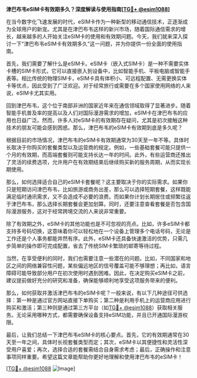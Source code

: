 **津巴布韦eSIM卡有效期多久？深度解读与使用指南[[TG💪+ @esim1088](https://t.me/s/esim1088)]**

在当今数字化飞速发展的时代，eSIM卡作为一种新型的移动通信技术，正逐渐成为全球用户的新宠。尤其是在津巴布韦这样的新兴市场，随着国际通信需求的增长，越来越多的人开始关注eSIM卡的使用和有效期问题。今天，我们就来深入探讨一下“津巴布韦eSIM卡有效期多久”这一问题，并为你提供一份全面的使用指南。

首先，我们需要了解什么是eSIM卡。eSIM卡（嵌入式SIM卡）是一种不需要实体卡槽的SIM卡形式，它可以直接嵌入到设备中，比如智能手机、平板电脑或智能手表等。相比传统的物理SIM卡，eSIM卡具有体积小、可远程配置、无需更换实体卡等优点，因此受到了广泛欢迎。对于经常旅行或需要在多个国家使用网络的人来说，eSIM卡尤其实用。

回到津巴布韦，这个位于南部非洲的国家近年来在通信领域取得了显著进步。随着智能手机普及率的提高以及人们对国际漫游需求的增加，eSIM卡在津巴布韦的应用也日益广泛。然而，许多人对eSIM卡的有效期存在疑问，尤其是初次接触这种技术的朋友可能会感到困惑。那么，津巴布韦的eSIM卡有效期到底是多久呢？

根据目前的市场情况，津巴布韦的eSIM卡有效期通常为30天至一年不等。具体时长取决于你购买的套餐类型以及运营商的规定。例如，一些基础套餐可能只提供一个月的有效期，而高端套餐则可能支持长达一年的时间。此外，有些运营商还推出了灵活的续费选项，允许用户在有效期结束后继续购买新的服务周期，从而实现长期使用。

那么，如何选择适合自己的eSIM卡套餐呢？这主要取决于你的实际需求。如果你只是短期访问津巴布韦，比如旅游或商务出差，那么可以选择短期套餐，这样既能满足临时通讯需求，又不会造成不必要的浪费。而如果你计划长期居住或频繁往返于津巴布韦，那么选择长期套餐会更加划算。同时，还要注意查看套餐是否包含国际漫游服务，这对于经常跨境交流的人来说非常重要。

除了有效期之外，eSIM卡的其他功能也是不可忽视的亮点。比如，许多eSIM卡都支持多号码切换，这意味着你可以轻松地在一个设备上管理多个电话号码，无论是工作还是个人事务都能井然有序。此外，eSIM卡还具备快速激活的优势，只需几步简单的操作即可完成配置，省去了传统SIM卡繁琐的邮寄等待过程。

当然，在享受便利的同时，我们也需要注意一些潜在的问题。比如，不同国家和地区之间的网络兼容性问题，某些偏远地区的信号覆盖可能不够理想；再比如，语言障碍可能导致部分用户在初次使用时遇到困难。因此，在决定购买eSIM卡之前，建议提前做好充分的研究和准备，确保能够顺利地享受这项服务带来的便利。

那么，如何获取并激活津巴布韦的eSIM卡呢？一般来说，有以下几种途径可供选择：第一种是通过官方网站直接下单购买；第二种是利用手机上的运营商应用进行购买和激活；第三种则是通过第三方平台（如[TG💪+ @esim1088](https://t.me/s/esim1088)）获取相关服务。无论采用哪种方式，都需要确保设备支持eSIM功能，并且已开通国际漫游权限。

最后，让我们总结一下津巴布韦eSIM卡的核心要点。首先，它的有效期通常在30天至一年之间，具体时长视套餐类型而定；其次，eSIM卡以其便捷性和灵活性深受用户喜爱；再次，选择合适的套餐需结合自身需求考虑；最后，正确操作和注意事项同样重要。希望这篇文章能帮助你更好地理解和使用津巴布韦的eSIM卡！

[[TG💪+ @esim1088](https://t.me/s/esim1088) ![Image](https://i.postimg.cc/4NQfJmqS/Snipaste-2025-05-13-00-14-12.png)]